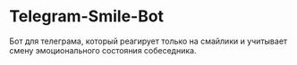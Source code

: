 # Telegram-Smile-Bot
 Бот для телеграма, который реагирует только на смайлики и учитывает смену эмоционального состояния собеседника.
